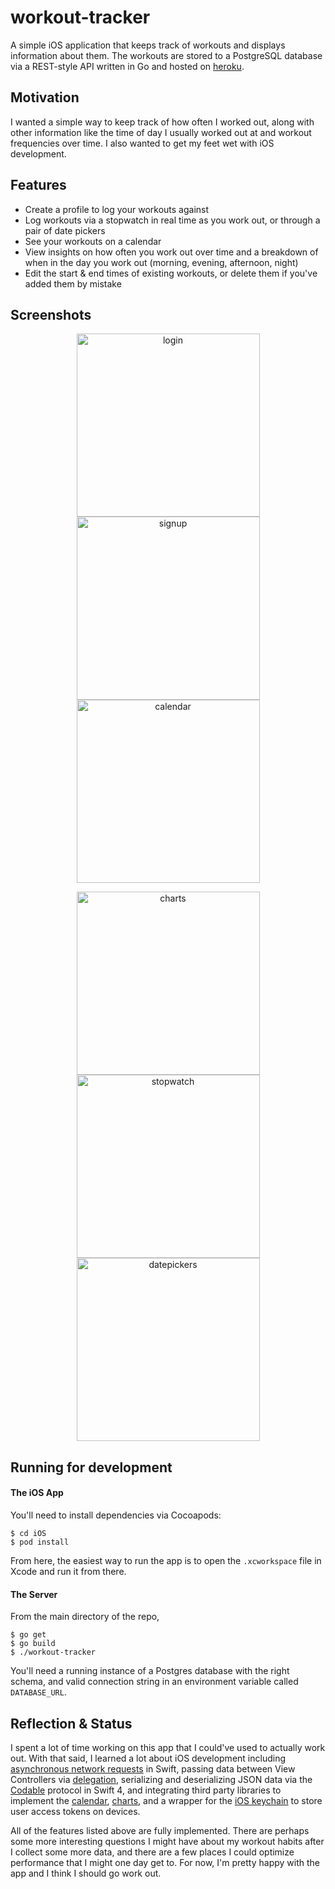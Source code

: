 # workout-tracker
A simple iOS application that keeps track of workouts and displays information about them. The workouts are stored to a PostgreSQL database via a REST-style API written in Go and hosted on [heroku](http://workoutdb.herokuapp.com).

## Motivation
I wanted a simple way to keep track of how often I worked out, along with other information like the time of day I usually worked out at and workout frequencies over time. I also wanted to get my feet wet with iOS development.

## Features
* Create a profile to log your workouts against
* Log workouts via a stopwatch in real time as you work out, or through a pair of date pickers
* See your workouts on a calendar
* View insights on how often you work out over time and a breakdown of when in the day you work out (morning, evening, afternoon, night)
* Edit the start & end times of existing workouts, or delete them if you've added them by mistake

## Screenshots
<p align="center">
  <img src="screenshots/login.png" alt="login" width="293" />
  <img src="screenshots/signup.png" alt="signup" width="293" />
  <img src="screenshots/calendar.png" alt="calendar" width="293" />
</p>
<p align="center">
  <img src="screenshots/charts.png" alt="charts" width="293" />
  <img src="screenshots/stopwatch.png" alt="stopwatch" width="293" />
  <img src="screenshots/datepickers.png" alt="datepickers" width="293" />
</p>

## Running for development
#### The iOS App
You'll need to install dependencies via Cocoapods:
```
$ cd iOS
$ pod install
```
From here, the easiest way to run the app is to open the `.xcworkspace` file in Xcode and run it from there.

#### The Server
From the main directory of the repo,
```
$ go get
$ go build
$ ./workout-tracker
```
You'll need a running instance of a Postgres database with the right schema, and valid connection string in an environment variable called `DATABASE_URL`.

## Reflection & Status
I spent a lot of time working on this app that I could've used to actually work out.
With that said, I learned a lot about iOS development including [asynchronous network requests](https://medium.com/@sdrzn/networking-and-persistence-with-json-in-swift-4-c400ecab402d) in Swift, passing data between View Controllers via [delegation](https://learnappmaking.com/delegation-swift-how-to), serializing and deserializing JSON data via the [Codable](https://hackernoon.com/codable-in-swift4-e24f7cc253da) protocol in Swift 4, and integrating third party libraries to implement the
[calendar](https://github.com/patchthecode/JTAppleCalendar),
[charts](https://github.com/danielgindi/Charts), and a wrapper for the
[iOS keychain](https://github.com/jrendel/SwiftKeychainWrapper) to store user access tokens on devices.

All of the features listed above are fully implemented. There are perhaps some more interesting questions I might have about my workout habits after I collect some more data, and there are a few places I could optimize performance that I might one day get to. For now, I'm pretty happy with the app and I think I should go work out.

